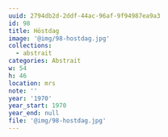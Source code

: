 ```yaml
---
uuid: 2794db2d-2ddf-44ac-96af-9f94987ea9a3
id: 98
title: Höstdag
image: '@img/98-hostdag.jpg'
collections:
  - abstrait
categories: Abstrait
w: 54
h: 46
location: mrs
note: ''
year: '1970'
year_start: 1970
year_end: null
file: '@img/98-hostdag.jpg'
---
```


